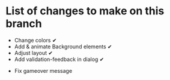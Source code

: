# List of changes to make on this branch

+ Change colors ✔
+ Add & animate Background elements ✔
+ Adjust layout ✔
+ Add validation-feedback in dialog ✔
- Fix gameover message
